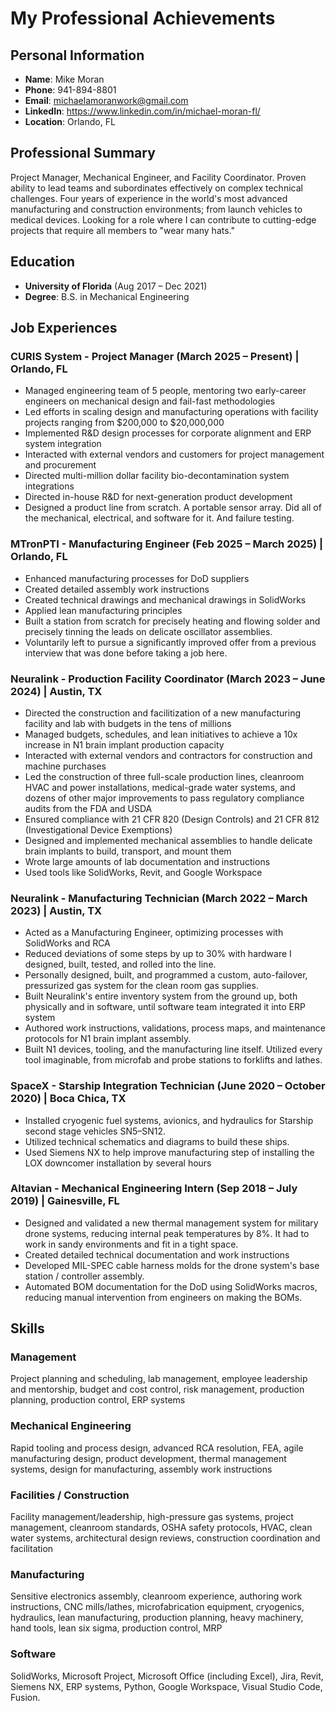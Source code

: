 # My Professional Achievements

## Personal Information
- **Name**: Mike Moran
- **Phone**: 941-894-8801
- **Email**: michaelamoranwork@gmail.com
- **LinkedIn**: https://www.linkedin.com/in/michael-moran-fl/
- **Location**: Orlando, FL

## Professional Summary
Project Manager, Mechanical Engineer, and Facility Coordinator. Proven ability to lead teams and subordinates effectively on complex technical challenges. Four years of experience in the world's most advanced manufacturing and construction environments; from launch vehicles to medical devices. Looking for a role where I can contribute to cutting-edge projects that require all members to "wear many hats."

## Education
- **University of Florida** (Aug 2017 – Dec 2021)
- **Degree**: B.S. in Mechanical Engineering

## Job Experiences

### CURIS System - Project Manager (March 2025 – Present) | Orlando, FL
- Managed engineering team of 5 people, mentoring two early-career engineers on mechanical design and fail-fast methodologies
- Led efforts in scaling design and manufacturing operations with facility projects ranging from $200,000 to $20,000,000
- Implemented R&D design processes for corporate alignment and ERP system integration
- Interacted with external vendors and customers for project management and procurement
- Directed multi-million dollar facility bio-decontamination system integrations
- Directed in-house R&D for next-generation product development
- Designed a product line from scratch. A portable sensor array. Did all of the mechanical, electrical, and software for it. And failure testing.

### MTronPTI - Manufacturing Engineer (Feb 2025 – March 2025) | Orlando, FL
- Enhanced manufacturing processes for DoD suppliers
- Created detailed assembly work instructions
- Created technical drawings and mechanical drawings in SolidWorks
- Applied lean manufacturing principles
- Built a station from scratch for precisely heating and flowing solder and precisely tinning the leads on delicate oscillator assemblies.
- Voluntarily left to pursue a significantly improved offer from a previous interview that was done before taking a job here.

### Neuralink - Production Facility Coordinator (March 2023 – June 2024) | Austin, TX
- Directed the construction and facilitization of a new manufacturing facility and lab with budgets in the tens of millions
- Managed budgets, schedules, and lean initiatives to achieve a 10x increase in N1 brain implant production capacity
- Interacted with external vendors and contractors for construction and machine purchases
- Led the construction of three full-scale production lines, cleanroom HVAC and power installations, medical-grade water systems, and dozens of other major improvements to pass regulatory compliance audits from the FDA and USDA
- Ensured compliance with 21 CFR 820 (Design Controls) and 21 CFR 812 (Investigational Device Exemptions)
- Designed and implemented mechanical assemblies to handle delicate brain implants to build, transport, and mount them
- Wrote large amounts of lab documentation and instructions
- Used tools like SolidWorks, Revit, and Google Workspace

### Neuralink - Manufacturing Technician (March 2022 – March 2023) | Austin, TX
- Acted as a Manufacturing Engineer, optimizing processes with SolidWorks and RCA
- Reduced deviations of some steps by up to 30% with hardware I designed, built, tested, and rolled into the line.
- Personally designed, built, and programmed a custom, auto-failover, pressurized gas system for the clean room gas supplies.
- Built Neuralink's entire inventory system from the ground up, both physically and in software, until software team integrated it into ERP system
- Authored work instructions, validations, process maps, and maintenance protocols for N1 brain implant assembly.
- Built N1 devices, tooling, and the manufacturing line itself. Utilized every tool imaginable, from microfab and probe stations to forklifts and lathes.

### SpaceX - Starship Integration Technician (June 2020 – October 2020) | Boca Chica, TX
- Installed cryogenic fuel systems, avionics, and hydraulics for Starship second stage vehicles SN5–SN12.
- Utilized technical schematics and diagrams to build these ships.
- Used Siemens NX to help improve manufacturing step of installing the LOX downcomer installation by several hours

### Altavian - Mechanical Engineering Intern (Sep 2018 – July 2019) | Gainesville, FL
- Designed and validated a new thermal management system for military drone systems, reducing internal peak temperatures by 8%. It had to work in sandy environments and fit in a tight space.
- Created detailed technical documentation and work instructions
- Developed MIL-SPEC cable harness molds for the drone system's base station / controller assembly.
- Automated BOM documentation for the DoD using SolidWorks macros, reducing manual intervention from engineers on making the BOMs.

## Skills

### Management
Project planning and scheduling, lab management, employee leadership and mentorship, budget and cost control, risk management, production planning, production control, ERP systems

### Mechanical Engineering
Rapid tooling and process design, advanced RCA resolution, FEA, agile manufacturing design, product development, thermal management systems, design for manufacturing, assembly work instructions

### Facilities / Construction
Facility management/leadership, high-pressure gas systems, project management, cleanroom standards, OSHA safety protocols, HVAC, clean water systems, architectural design reviews, construction coordination and facilitation

### Manufacturing
Sensitive electronics assembly, cleanroom experience, authoring work instructions, CNC mills/lathes, microfabrication equipment, cryogenics, hydraulics, lean manufacturing, production planning, heavy machinery, hand tools, lean six sigma, production control, MRP

### Software
SolidWorks, Microsoft Project, Microsoft Office (including Excel), Jira, Revit, Siemens NX, ERP systems, Python, Google Workspace, Visual Studio Code, Fusion.
